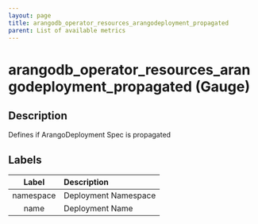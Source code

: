 ```yaml
---
layout: page
title: arangodb_operator_resources_arangodeployment_propagated
parent: List of available metrics
---
```


# arangodb_operator_resources_arangodeployment_propagated (Gauge)

## Description

Defines if ArangoDeployment Spec is propagated

## Labels

|   Label   | Description          |
|:---------:|:---------------------|
| namespace | Deployment Namespace |
|   name    | Deployment Name      |
